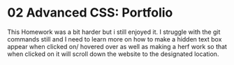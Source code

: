 # 02 Advanced CSS: Portfolio

This Homework was a bit harder but i still enjoyed it. I struggle with the git commands still and I need to learn more on how to make a hidden text box appear when clicked on/ hovered over as well as making a herf work so that when clicked on it will scroll down the website to the designated location.
